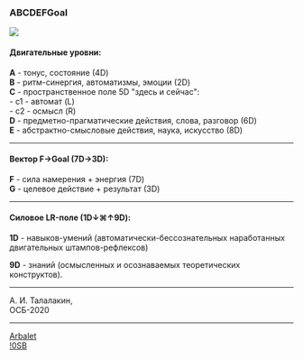 ### ABCDEFGoal    
![](https://telegra.ph/file/591dc1e98963a1b24f844.jpg)
#### Двигательные уровни:   
__A__ - тонус, состояние (4D)   
__B__ - ритм-синергия, автоматизмы, эмоции (2D)   
__C__ - пространственное поле 5D "здесь и сейчас":    
\- c1 - автомат (L)  
\- c2 - осмысл (R)  
__D__ - предметно-прагматические действия, слова, разговор (6D)   
__E__ - абстрактно-смысловые действия, наука, искусство (8D)   
***  
#### Вектор F→Goal (7D→3D):   
__F__ - сила намерения + энергия (7D)   
__G__ - целевое действие + результат (3D)   
***   
#### Силовое LR-поле (1D↓⌘↑9D):   
__1D__ - навыков-умений (автоматически-бессознательных наработанных двигательных штампов-рефлексов)   

__9D__ - знаний (осмысленных и осознаваемых теоретических конструктов).  
***
А. И. Талалакин,   
ОСБ-2020  
***
[Arbalet](Arbalet.md#OSB_Arbalet)  
[!0SB](!0SB.md#OSB)
